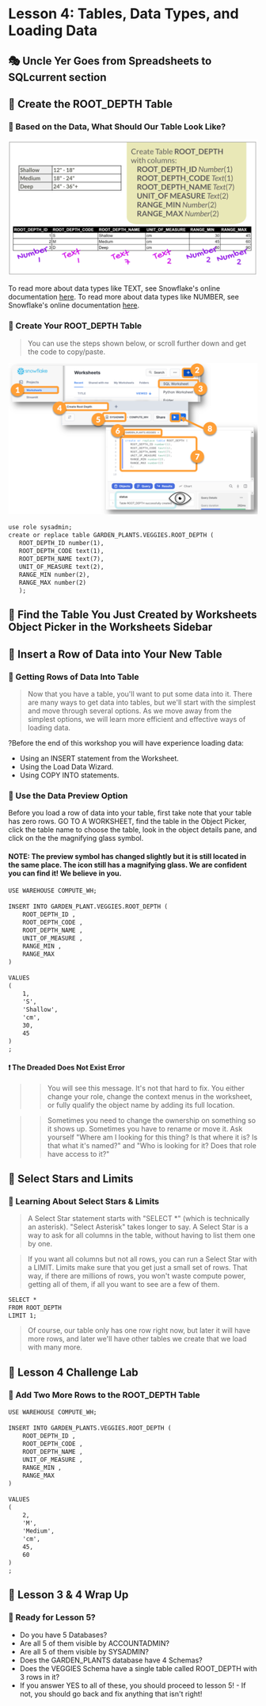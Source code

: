 # Lesson 4: Tables, Data Types, and Loading Data

## 🎭 Uncle Yer Goes from Spreadsheets to SQLcurrent section



## 🥋 Create the ROOT_DEPTH Table

### 📓 Based on the Data, What Should Our Table Look Like? 

![data_type](../../pics/data_type.png)

To read more about data types like TEXT, see Snowflake's online documentation [here](https://docs.snowflake.com/en/sql-reference/data-types-text#data-types-for-text-strings). 
To read more about data types like NUMBER, see Snowflake's online documentation [here](https://docs.snowflake.com/en/sql-reference/data-types-numeric#number).

### 🥋 Create Your ROOT_DEPTH Table

>You can use the steps shown below, or scroll further down and get the code to copy/paste.

![root_depth](../../pics/root_depth.png)


```
use role sysadmin;
create or replace table GARDEN_PLANTS.VEGGIES.ROOT_DEPTH (
   ROOT_DEPTH_ID number(1), 
   ROOT_DEPTH_CODE text(1), 
   ROOT_DEPTH_NAME text(7), 
   UNIT_OF_MEASURE text(2),
   RANGE_MIN number(2),
   RANGE_MAX number(2)
   ); 
```

## 🥋 Find the Table You Just Created by Worksheets Object Picker in the Worksheets Sidebar



## 🥋 Insert a Row of Data into Your New Table


### 🥋  Getting Rows of Data Into Table
>Now that you have a table, you'll want to put some data into it. There are many ways to get data into tables, but we'll start with the simplest and move through several options. As we move away from the simplest options, we will learn more efficient and effective ways of loading data. 

?Before the end of this workshop you will have experience loading data: 

- Using an INSERT statement from the Worksheet. 
- Using the Load Data Wizard.
- Using COPY INTO statements. 


### 🥋  Use the Data Preview Option
Before you load a row of data into your table, first take note that your table has zero rows. GO TO A WORKSHEET, find the table in the Object Picker, click the table name to choose the table, look in the object details pane, and click on the the magnifying glass symbol.


#### NOTE: The preview symbol has changed slightly but it is still located in the same place. The icon still has a magnifying glass. We are confident you can find it! We believe in you. 


```
USE WAREHOUSE COMPUTE_WH;

INSERT INTO GARDEN_PLANT.VEGGIES.ROOT_DEPTH (
	ROOT_DEPTH_ID ,
	ROOT_DEPTH_CODE ,
	ROOT_DEPTH_NAME ,
	UNIT_OF_MEASURE ,
	RANGE_MIN ,
	RANGE_MAX 
)

VALUES
(
    1,
    'S',
    'Shallow',
    'cm',
    30,
    45
)
;
```

#### ❗ The Dreaded Does Not Exist Error
>>You will see this message. It's not that hard to fix. You either change your role, change the context menus in the worksheet, or fully qualify the object name by adding its full location.

>> Sometimes you need to change the ownership on something so it shows up. Sometimes you have to rename or move it. Ask yourself "Where am I looking for this thing? Is that where it is? Is that what it's named?" and "Who is looking for it? Does that role have access to it?"


## 📓 Select Stars and Limits

### 📓 Learning About Select Stars & Limits
> A Select Star statement starts with "SELECT *" (which is technically an asterisk). "Select Asterisk" takes longer to say. A Select Star is a way to ask for all columns in the table, without having to list them one by one. 

> If you want all columns but not all rows, you can run a Select Star with a LIMIT. Limits make sure that you get just a small set of rows. That way, if there are millions of rows, you won't waste compute power, getting all of them, if all you want to see are a few of them. 
```
SELECT *
FROM ROOT_DEPTH
LIMIT 1;
```
> Of course, our table only has one row right now, but later it will have more rows, and later we'll have other tables we create that we load with many more.  

## 🎯 Lesson 4 Challenge Lab


### 🎯 Add Two More Rows to the ROOT_DEPTH Table

```
USE WAREHOUSE COMPUTE_WH;

INSERT INTO GARDEN_PLANTS.VEGGIES.ROOT_DEPTH (
	ROOT_DEPTH_ID ,
	ROOT_DEPTH_CODE ,
	ROOT_DEPTH_NAME ,
	UNIT_OF_MEASURE ,
	RANGE_MIN ,
	RANGE_MAX 
)

VALUES
(
    2,
    'M',
    'Medium',
    'cm',
    45,
    60
)
;
```


## 🏁 Lesson 3 & 4 Wrap Up

### 🏁 Ready for Lesson 5? 

- Do you have 5 Databases?
- Are all 5 of them visible by ACCOUNTADMIN?
- Are all 5 of them visible by SYSADMIN?
- Does the GARDEN_PLANTS database have 4 Schemas? 
- Does the VEGGIES Schema have a single table called ROOT_DEPTH with 3 rows in it? 
- If you answer YES to all of these, you should proceed to lesson 5! - If not, you should go back and fix anything that isn't right!
